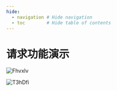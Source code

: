 ```yaml
---
hide:
  - navigation # Hide navigation
  - toc        # Hide table of contents
---
```


# 请求功能演示


![Fhvxlv](http://ipic-typora-samzong.oss-cn-qingdao.aliyuncs.com//uPic/Fhvxlv.png)


![T3hDfi](http://ipic-typora-samzong.oss-cn-qingdao.aliyuncs.com//uPic/T3hDfi.png)